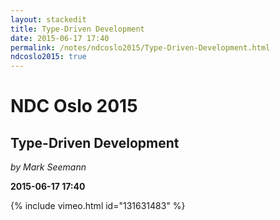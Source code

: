 ```yaml
---
layout: stackedit
title: Type-Driven Development
date: 2015-06-17 17:40
permalink: /notes/ndcoslo2015/Type-Driven-Development.html
ndcoslo2015: true
---
```


# NDC Oslo 2015

## Type-Driven Development
*by Mark Seemann*

**2015-06-17 17:40**

{% include vimeo.html id="131631483" %}